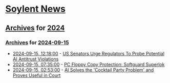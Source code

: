 # [Soylent News](../../../README.md)

## [Archives](../../index.md) for [2024](../index.md)

### [Archives](../../index.md) for [2024-09-15](index.md)

* [2024-09-15, 12:18:00](https://soylentnews.org/article.pl?sid=24/09/14/1339201&from=rss) - [US Senators Urge Regulators To Probe Potential AI Antitrust Violations](https://soylentnews.org/article.pl?sid=24/09/14/1339201&from=rss)
* [2024-09-15, 07:35:00](https://soylentnews.org/article.pl?sid=24/09/14/1336256&from=rss) - [PC Floppy Copy Protection: Softguard Superlok ](https://soylentnews.org/article.pl?sid=24/09/14/1336256&from=rss)
* [2024-09-15, 02:53:00](https://soylentnews.org/article.pl?sid=24/09/14/1335210&from=rss) - [AI Solves the 'Cocktail Party Problem' and Proves Useful in Court](https://soylentnews.org/article.pl?sid=24/09/14/1335210&from=rss)
